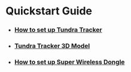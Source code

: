 # Quickstart Guide



- ### [How to set up Tundra Tracker](./driver_installation/)

- ### [Tundra Tracker 3D Model](./tracker_customization/)

- ### [How to set up Super Wireless Dongle](./dongle_quickstart/)
